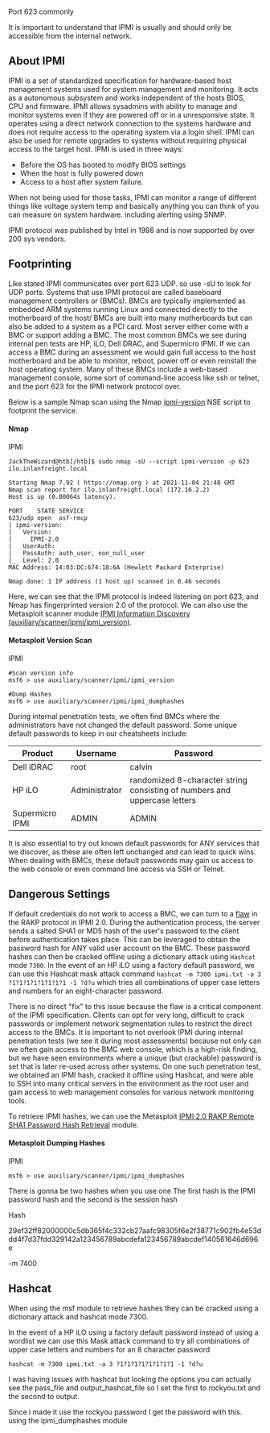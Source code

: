 
Port 623 commonly

It is important to understand that IPMI is usually and should only be accessible from the internal network.

## About IPMI
IPMI is a set of standardized specification for hardware-based host management systems used for system management and monitoring. It acts as a autonomous subsystem and works independent of the hosts BIOS, CPU and firmware. IPMI allows sysadmins with ability to manage and monitor systems even if they are powered off or in a unresponsive state. It operates using a direct network connection to the systems hardware and does not require access to the operating system via a login shell. IPMI can also be used for remote upgrades to systems without requiring physical access to the target host. IPMI is used in three ways:

- Before the OS has booted to modify BIOS settings
- When the host is fully powered down
- Access to a host after system failure.


When not being used for those tasks, IPMI can monitor a range of different things like voltage system temp and basically anything you can think of you can measure on system hardware. including alerting using SNMP.



IPMI protocol was published by Intel in 1998 and is now supported by over 200 sys vendors. 




## Footprinting 


Like stated IPMI communicates over port 623 UDP. so use -sU to look for UDP ports. Systems that use IPMI protocol are called baseboard management controllers or (BMCs). BMCs are typically implemented as embedded ARM systems running Linux and connected directly to the motherboard of the host/ BMCs are built into many motherboards but can also be added to a system as a PCI card. Most server either come with a BMC or support adding a BMC. The most common BMCs we see during internal pen tests are HP, iLO, Dell DRAC, and Supermicro IPMI. If we can access a BMC during an assessment we would gain full access to the host motherboard and be able to monitor, reboot, power off or even reinstall the host operating system. Many of these BMCs include a web-based management console, some sort of command-line access like ssh or telnet, and the port 623 for the IPMI network protocol over.

Below is a sample Nmap scan using the Nmap [ipmi-version](https://nmap.org/nsedoc/scripts/ipmi-version.html) NSE script to footprint the service.

#### Nmap

IPMI

```shell-session
JackTheWizard@htb[/htb]$ sudo nmap -sU --script ipmi-version -p 623 ilo.inlanfreight.local

Starting Nmap 7.92 ( https://nmap.org ) at 2021-11-04 21:48 GMT
Nmap scan report for ilo.inlanfreight.local (172.16.2.2)
Host is up (0.00064s latency).

PORT    STATE SERVICE
623/udp open  asf-rmcp
| ipmi-version:
|   Version:
|     IPMI-2.0
|   UserAuth:
|   PassAuth: auth_user, non_null_user
|_  Level: 2.0
MAC Address: 14:03:DC:674:18:6A (Hewlett Packard Enterprise)

Nmap done: 1 IP address (1 host up) scanned in 0.46 seconds
```


Here, we can see that the IPMI protocol is indeed listening on port 623, and Nmap has fingerprinted version 2.0 of the protocol. We can also use the Metasploit scanner module [IPMI Information Discovery (auxiliary/scanner/ipmi/ipmi_version)](https://www.rapid7.com/db/modules/auxiliary/scanner/ipmi/ipmi_version/).


#### Metasploit Version Scan

IPMI

```shell-session
#Scan version info
msf6 > use auxiliary/scanner/ipmi/ipmi_version 

#Dump Hashes
msf6 > use auxiliary/scanner/ipmi/ipmi_dumphashes 
```


During internal penetration tests, we often find BMCs where the administrators have not changed the default password. Some unique default passwords to keep in our cheatsheets include:

|Product|Username|Password|
|---|---|---|
|Dell iDRAC|root|calvin|
|HP iLO|Administrator|randomized 8-character string consisting of numbers and uppercase letters|
|Supermicro IPMI|ADMIN|ADMIN|

It is also essential to try out known default passwords for ANY services that we discover, as these are often left unchanged and can lead to quick wins. When dealing with BMCs, these default passwords may gain us access to the web console or even command line access via SSH or Telnet.


## Dangerous Settings

If default credentials do not work to access a BMC, we can turn to a [flaw](http://fish2.com/ipmi/remote-pw-cracking.html) in the RAKP protocol in IPMI 2.0. During the authentication process, the server sends a salted SHA1 or MD5 hash of the user's password to the client before authentication takes place. This can be leveraged to obtain the password hash for ANY valid user account on the BMC. These password hashes can then be cracked offline using a dictionary attack using `Hashcat` mode `7300`. In the event of an HP iLO using a factory default password, we can use this Hashcat mask attack command `hashcat -m 7300 ipmi.txt -a 3 ?1?1?1?1?1?1?1?1 -1 ?d?u` which tries all combinations of upper case letters and numbers for an eight-character password.

There is no direct "fix" to this issue because the flaw is a critical component of the IPMI specification. Clients can opt for very long, difficult to crack passwords or implement network segmentation rules to restrict the direct access to the BMCs. It is important to not overlook IPMI during internal penetration tests (we see it during most assessments) because not only can we often gain access to the BMC web console, which is a high-risk finding, but we have seen environments where a unique (but crackable) password is set that is later re-used across other systems. On one such penetration test, we obtained an IPMI hash, cracked it offline using Hashcat, and were able to SSH into many critical servers in the environment as the root user and gain access to web management consoles for various network monitoring tools.

To retrieve IPMI hashes, we can use the Metasploit [IPMI 2.0 RAKP Remote SHA1 Password Hash Retrieval](https://www.rapid7.com/db/modules/auxiliary/scanner/ipmi/ipmi_dumphashes/) module.

#### Metasploit Dumping Hashes

IPMI

```shell-session
msf6 > use auxiliary/scanner/ipmi/ipmi_dumphashes 
```




There is gonna be two hashes when you use one The first hash is the IPMI password hash and the second is the session hash

Hash

29ef32ff82000000c5db365f4c332cb27aafc98305f6e2f38771c902fb4e53ddd4f7d37fdd329142a123456789abcdefa123456789abcdef140561646d696e

-m 7400 

## Hashcat

When using the msf module to retrieve hashes they can be cracked using a dictionary attack and hashcat mode 7300. 

In the event of a HP iLO using a factory default password instead of using a wordlist we can use this Mask attack command to try all combinations of upper case letters and numbers for an 8 character password

`hashcat -m 7300 ipmi.txt -a 3 ?1?1?1?1?1?1?1?1 -1 ?d?u` 


I was having issues with hashcat but looking the options you can actually see the pass_file and output_hashcat_file so I set the first to rockyou.txt and the second to output.

Since i made it use the rockyou password I get the password with this. using the ipmi_dumphashes module